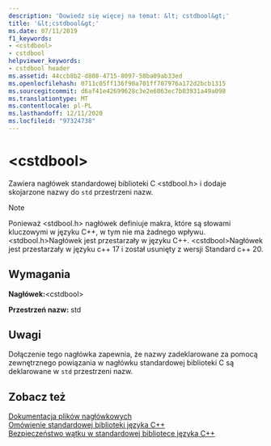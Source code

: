 ```yaml
---
description: 'Dowiedz się więcej na temat: &lt; cstdbool&gt;'
title: '&lt;cstdbool&gt;'
ms.date: 07/11/2019
f1_keywords:
- <cstdbool>
- cstdbool
helpviewer_keywords:
- cstdbool header
ms.assetid: 44ccb8b2-d808-4715-8097-58ba09ab33ed
ms.openlocfilehash: 0711c05ff136f90a701ff707976a172d2bcb1315
ms.sourcegitcommit: d6af41e42699628c3e2e6063ec7b03931a49a098
ms.translationtype: MT
ms.contentlocale: pl-PL
ms.lasthandoff: 12/11/2020
ms.locfileid: "97324738"
---
```

# <a name="ltcstdboolgt"></a>&lt;cstdbool&gt;

Zawiera nagłówek standardowej biblioteki C \<stdbool.h> i dodaje skojarzone nazwy do `std` przestrzeni nazw.

> [!NOTE]
> Ponieważ \<stdbool.h> nagłówek definiuje makra, które są słowami kluczowymi w języku C++, w tym nie ma żadnego wpływu. \<stdbool.h>Nagłówek jest przestarzały w języku C++. \<cstdbool>Nagłówek jest przestarzały w języku c++ 17 i został usunięty z wersji Standard c++ 20.

## <a name="requirements"></a>Wymagania

**Nagłówek:**\<cstdbool>

**Przestrzeń nazw:** std

## <a name="remarks"></a>Uwagi

Dołączenie tego nagłówka zapewnia, że nazwy zadeklarowane za pomocą zewnętrznego powiązania w nagłówku standardowej biblioteki C są deklarowane w `std` przestrzeni nazw.

## <a name="see-also"></a>Zobacz też

[Dokumentacja plików nagłówkowych](cpp-standard-library-header-files.md)\
[Omówienie standardowej biblioteki języka C++](cpp-standard-library-overview.md)\
[Bezpieczeństwo wątku w standardowej bibliotece języka C++](thread-safety-in-the-cpp-standard-library.md)
